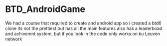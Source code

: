 # BTD_AndroidGame
We had a course that required to create and android app so i created a btd6 clone its not the prettiest but has all the main features also has a leaderboad and achivemnt system, but if you look in the code only works on ku Leuven network
